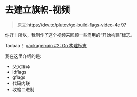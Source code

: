 # 去建立旗帜-视频

> 原文:[https://dev.to/plutov/go-build-flags-video-4e 97](https://dev.to/plutov/go-build-flags---video-4e97)

你好！所以，我制作了这个视频来回顾一些有用的“开始构建”标志。

Tadaaa！ [packagemain #2: Go 构建标志](https://www.youtube.com/watch?v=aR_us2JMppw)

我在这里介绍的是:

*   交叉编译
*   ldflags
*   gflags
*   代码内联
*   收缩二进制